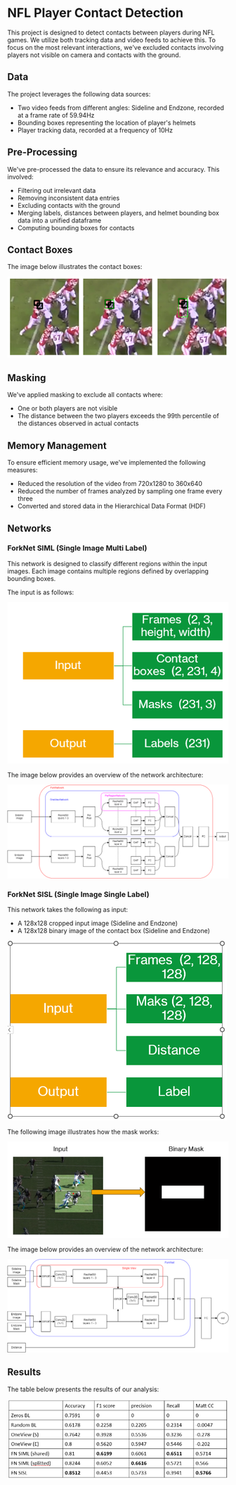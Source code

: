 # NFL Player Contact Detection

This project is designed to detect contacts between players during NFL games. We utilize both tracking data and video feeds to achieve this. To focus on the most relevant interactions, we've excluded contacts involving players not visible on camera and contacts with the ground.

## Data

The project leverages the following data sources:

- Two video feeds from different angles: Sideline and Endzone, recorded at a frame rate of 59.94Hz
- Bounding boxes representing the location of player's helmets
- Player tracking data, recorded at a frequency of 10Hz

## Pre-Processing

We've pre-processed the data to ensure its relevance and accuracy. This involved:

- Filtering out irrelevant data
- Removing inconsistent data entries
- Excluding contacts with the ground
- Merging labels, distances between players, and helmet bounding box data into a unified dataframe
- Computing bounding boxes for contacts

## Contact Boxes

The image below illustrates the contact boxes:

![Contact Boxes](./images/Contact_Boxes.png)

## Masking

We've applied masking to exclude all contacts where:

- One or both players are not visible
- The distance between the two players exceeds the 99th percentile of the distances observed in actual contacts

## Memory Management

To ensure efficient memory usage, we've implemented the following measures:

- Reduced the resolution of the video from 720x1280 to 360x640
- Reduced the number of frames analyzed by sampling one frame every three
- Converted and stored data in the Hierarchical Data Format (HDF)

## Networks

### ForkNet SIML (Single Image Multi Label)

This network is designed to classify different regions within the input images. Each image contains multiple regions defined by overlapping bounding boxes.

The input is as follows:

![SIML Input](./images/Siml_input.png)

The image below provides an overview of the network architecture:

![SIML Input](./images/Siml_architechture.png)

### ForkNet SISL (Single Image Single Label)

This network takes the following as input:

- A 128x128 cropped input image (Sideline and Endzone)
- A 128x128 binary image of the contact box (Sideline and Endzone)

![SISL Input](./images/SISL_input.png)

The following image illustrates how the mask works:

![SISL Maks](./images/Sisl_mask.png)

The image below provides an overview of the network architecture:

![SISL Architechture](./images/Sisl_architechture.png)

## Results

The table below presents the results of our analysis:

![Table of Results](./images/Table_of_results.png)
